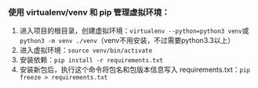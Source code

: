 ### 使用 virtualenv/venv 和 pip 管理虚拟环境：
1. 进入项目的根目录，创建虚拟环境：`virtualenv --python=python3 venv`或`python3 -m venv ./venv`（venv不用安装，不过需要python3.3以上）
2. 进入虚拟环境：`source venv/bin/activate`
3. 安装依赖：`pip install -r requirements.txt`
4. 安装新包后，执行这个命令将包名和包版本信息写入 requirements.txt：`pip freeze > requirements.txt`